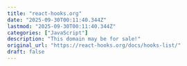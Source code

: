 ```yaml
---
title: "react-hooks.org"
date: "2025-09-30T00:11:40.344Z"
lastmod: "2025-09-30T00:11:40.344Z"
categories: ["JavaScript"]
description: "This domain may be for sale!"
original_url: "https://react-hooks.org/docs/hooks-list/"
draft: false
---
```

